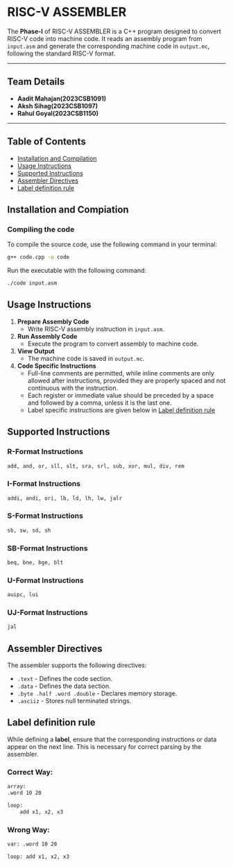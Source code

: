 # RISC-V ASSEMBLER

The **Phase-I** of RISC-V ASSEMBLER is a C++ program designed to convert RISC-V code into machine code. It reads an assembly program from `input.asm` and generate the corresponding machine code in `output.mc`, following the standard RISC-V format.

---

## Team Details
- **Aadit Mahajan(2023CSB1091)**
- **Aksh Sihag(2023CSB1097)**
- **Rahul Goyal(2023CSB1150)**

---

## Table of Contents
- [Installation and Compilation](#installation-and-compilation)
- [Usage Instructions](#usage-instructions)
- [Supported Instructions](#supported-instructions)
- [Assembler Directives](#assembler-directives)
- [Label definition rule](#label-definition-rule)

## Installation and Compiation

### Compiling the code
To compile the source code, use the following command in your terminal:
```bash
g++ code.cpp -o code
```
Run the executable with the following command:
```bash
./code input.asm
```

## Usage Instructions

1. **Prepare Assembly Code**
    - Write RISC-V assembly instruction in `input.asm`.
2. **Run Assembly Code**
    - Execute the program to convert assembly to machine code.
3. **View Output**
    - The machine code is saved in `output.mc`.
4. **Code Specific Instructions**
    - Full-line comments are permitted, while inline comments are only allowed after instructions, provided they are properly spaced and not continuous with the instruction.
    - Each register or immediate value should be preceded by a space and followed by a comma, unless it is the last one.
    - Label specific instructions are given below in [Label definition rule](#label-definition-rule)

## Supported Instructions

### R-Format Instructions
```bash
add, and, or, sll, slt, sra, srl, sub, xor, mul, div, rem
```

### I-Format Instructions
```bash
addi, andi, ori, lb, ld, lh, lw, jalr
```

### S-Format Instructions
```bash
sb, sw, sd, sh
```

### SB-Format Instructions
```bash
beq, bne, bge, blt
```

### U-Format Instructions
```bash
auipc, lui
```

### UJ-Format Instructions
```bash
jal
```

## Assembler Directives
The assembler supports the following directives:
- `.text` - Defines the code section.
- `.data` - Defines the data section.
- `.byte .half .word .double` - Declares memory storage.
- `.asciiz` - Stores null terminated strings.

## Label definition rule
While defining a **label**, ensure that the corresponding instructions or data appear on the next line.
This is necessary for correct parsing by the assembler.

### Correct Way:
```bash
array:
.word 10 20

loop:
    add x1, x2, x3
```

### Wrong Way:
```bash
var: .word 10 20

loop: add x1, x2, x3
```
